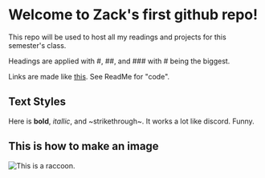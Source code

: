# Welcome to Zack's first github repo!

This repo will be used to host all my readings and projects for this semester's class.

Headings are applied with #, ##, and ### with # being the biggest.

Links are made like [this](https://p5js.org). See ReadMe for "code".

## Text Styles

Here is **bold**, *itallic*, and ~strikethrough~. It works a lot like discord. Funny.

## This is how to make an image

![This is a raccoon.](https://t3.ftcdn.net/jpg/01/73/37/16/360_F_173371622_02A2qGqjhsJ5SWVhUPu0t9O9ezlfvF8l.jpg)
